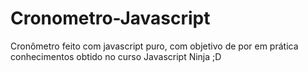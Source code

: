 # Cronometro-Javascript

Cronômetro feito com javascript puro, com objetivo de por em prática conhecimentos obtido no curso Javascript Ninja ;D
